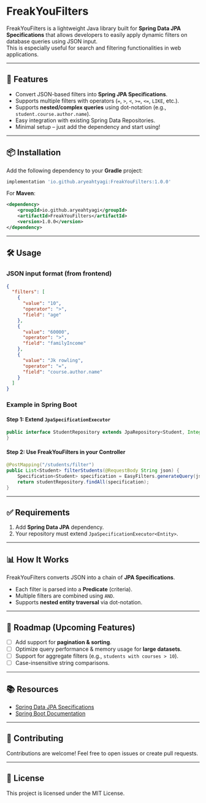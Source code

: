 
# FreakYouFilters

FreakYouFilters is a lightweight Java library built for **Spring Data JPA Specifications** that allows developers to easily apply dynamic filters on database queries using JSON input.  
This is especially useful for search and filtering functionalities in web applications.

---

## 🚀 Features

- Convert JSON-based filters into **Spring JPA Specifications**.
- Supports multiple filters with operators (`=`, `>`, `<`, `>=`, `<=`, `LIKE`, etc.).
- Supports **nested/complex queries** using dot-notation (e.g., `student.course.author.name`).
- Easy integration with existing Spring Data Repositories.
- Minimal setup – just add the dependency and start using!

---

## 📦 Installation

Add the following dependency to your **Gradle** project:

```gradle
implementation 'io.github.aryeahtyagi:FreakYouFilters:1.0.0'
```

For **Maven**:

```xml
<dependency>
    <groupId>io.github.aryeahtyagi</groupId>
    <artifactId>FreakYouFilters</artifactId>
    <version>1.0.0</version>
</dependency>
```

---

## 🛠 Usage

### JSON input format (from frontend)
```json
{
  "filters": [
    {
      "value": "10",
      "operator": ">",
      "field": "age"
    },
    {
      "value": "60000",
      "operator": ">",
      "field": "familyIncome"
    },
    {
      "value": "Jk rowling",
      "operator": "=",
      "field": "course.author.name"
    }
  ]
}
```

### Example in Spring Boot

#### Step 1: Extend `JpaSpecificationExecutor`
```java
public interface StudentRepository extends JpaRepository<Student, Integer>, JpaSpecificationExecutor<Student> {
}
```

#### Step 2: Use FreakYouFilters in your Controller
```java
@PostMapping("/students/filter")
public List<Student> filterStudents(@RequestBody String json) {
    Specification<Student> specification = EasyFilters.generateQuery(json);
    return studentRepository.findAll(specification);
}
```

---

## ✅ Requirements

1. Add **Spring Data JPA** dependency.  
2. Your repository must extend `JpaSpecificationExecutor<Entity>`.

---

## 📊 How It Works

FreakYouFilters converts JSON into a chain of **JPA Specifications**.  
- Each filter is parsed into a **Predicate** (criteria).  
- Multiple filters are combined using `AND`.  
- Supports **nested entity traversal** via dot-notation.  

---

## 📝 Roadmap (Upcoming Features)

- [ ] Add support for **pagination & sorting**.  
- [ ] Optimize query performance & memory usage for **large datasets**.  
- [ ] Support for aggregate filters (e.g., `students with courses > 10`).  
- [ ] Case-insensitive string comparisons.  

---

## 📚 Resources

- [Spring Data JPA Specifications](https://docs.spring.io/spring-data/jpa/docs/current/reference/html/#specifications)  
- [Spring Boot Documentation](https://spring.io/projects/spring-boot)

---

## 🤝 Contributing

Contributions are welcome! Feel free to open issues or create pull requests.

---

## 📜 License

This project is licensed under the MIT License.
